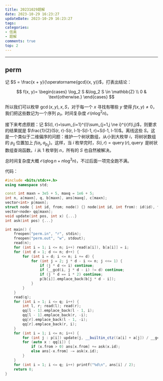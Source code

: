 ```yaml
---
title: 20231029题解
date: 2023-10-29 16:23:27
updateDate: 2023-10-29 16:23:27
tags:
categories:
- 信奥
- 题解
comments: true
top: 2
---
```


---
<!--more-->

## perm

记 $S = \frac{x + y}{\operatorname{gcd}(x, y)}$，打表出结论：

$$
f(x, y)=
    \begin{cases}
    \log_2 S &\log_2 S \in \mathbb{Z} \\
    0 & \text{otherwise.}
    \end{cases}
$$

所以我们可以枚举 $\operatorname{gcd}(x, y),x,S$，对于每一个 $x$ 寻找有哪些 $y$ 使得 $f(x, y) \ne 0$，我们把这些数记为一个序列 $p_i$。时间复杂度 $\mathcal{O}(n\log^2{n})$。

接下来考虑原题：记 $S(l, r)=\sum_{i=1}^{l}\sum_{j=1,j \ne i}^{r}f(i,j)$，则要求的结果就是 $\frac{1}{2}(S(r, r)-S(r, l-1)-S(l-1, r)+S(l-1, l-1))$。离线这些 $S$。这是一个类似于二维偏序的问题：维护一个树状数组，从小到大枚举 $i$，将树状数组的 $p_{ij}$ 位置加上 $f(a_i, a_{p_{ij}})$。这样，当 $i$ 枚举完时，$S(i, r)=\operatorname{query}(r),\operatorname{query}$ 是树状数组查询函数。$i$ 从 1 枚举到 $n$，所有的 $S$ 也自然被解决。

总时间复杂度大概 $\mathcal{O}(q \log n + n \log^3 n)$，不过后面一项完全跑不满。

代码：

```cpp
#include <bits/stdc++.h>
using namespace std;

const int maxn = 3e5 + 5, maxq = 1e6 + 5;
int n, a[maxn], q, b[maxn], ans[maxq], c[maxn];
vector<int> p[maxn];
struct node { int id, from; node() {} node(int id, int from): id(id), from(from) {}};
vector<node> qq[maxn];
void update(int pos, int x) {...}
int ask(int pos) {...}

int main() {
	freopen("perm.in", "r", stdin);
	freopen("perm.out", "w", stdout);
	read(n);
	for (int i = 1; i <= n; i++) read(a[i]), b[a[i]] = i;
	for (int d = 1; d <= n; d++) {
		for (int i = d; i <= n; i += d) {
			for (int j = 2; j * d - i <= n; j <<= 1) {
				if (j * d <= i) continue;
				if (__gcd(i, j * d - i) != d) continue;
				if (j * d == i * 2) continue;
				p[b[i]].emplace_back(b[j * d - i]);
			}
		}
	}
	read(q);
	for (int i = 1; i <= q; i++) {
		int l, r; read(l); read(r);
		qq[l - 1].emplace_back(l - 1, i);
		qq[l - 1].emplace_back(r, -i);
		qq[r].emplace_back(l - 1, -i);
		qq[r].emplace_back(r, i);
	}
	for (int i = 1; i <= n; i++) {
		for (int j : p[i]) update(j, __builtin_ctz((a[i] + a[j]) / __gcd(a[i], a[j])));
		for (auto x : qq[i]) {
			if (x.from > 0) ans[x.from] += ask(x.id);
			else ans[-x.from] -= ask(x.id);
		}
	}
	for (int i = 1; i <= q; i++) printf("%d\n", ans[i] / 2);
	return 0;
}
```